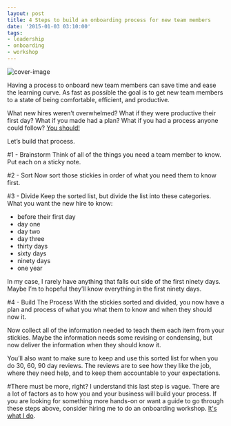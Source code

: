 ```yaml
---
layout: post
title: 4 Steps to build an onboarding process for new team members
date: '2015-01-03 03:10:00'
tags:
- leadership
- onboarding
- workshop
---
```


![cover-image](/content/images/2015/01/IMG_1213.jpg)

Having a process to onboard new team members can save time and ease the learning curve. As fast as possible the goal is to get new team members to a state of being comfortable, efficient, and productive.

What new hires weren’t overwhelmed?
What if they were productive their first day?
What if you made had a plan?
What if you had a process anyone could follow?
[You should!](http://blog.chancesmith.org/12-ways-to-onboard-new-team-members-easier-and-faster/)

Let’s build that process.

#1 - Brainstorm
Think of all of the things you need a team member to know. Put each on a sticky note.

#2 - Sort
Now sort those stickies in order of what you need them to know first.

#3 - Divide
Keep the sorted list, but divide the list into these categories. What you want the new hire to know:

- before their first day
- day one
- day two
- day three
- thirty days
- sixty days
- ninety days
- one year

In my case, I rarely have anything that falls out side of the first ninety days. Maybe I’m to hopeful they’ll know everything in the first ninety days.

#4 - Build The Process
With the stickies sorted and divided, you now have a plan and process of what you what them to know and when they should now it.

Now collect all of the information needed to teach them each item from your stickies. Maybe the information needs some revising or condensing, but now deliver the information when they should know it.

You’ll also want to make sure to keep and use this sorted list for when you do 30, 60, 90 day reviews. The reviews are to see how they like the job, where they need help, and to keep them accountable to your expectations.

#There must be more, right?
I understand this last step is vague. There are a lot of factors as to how you and your business will build your process. If you are looking for something more hands-on or want a guide to go through these steps above, consider hiring me to do an onboarding workshop. [It's what I do](http://chancesmith.org).